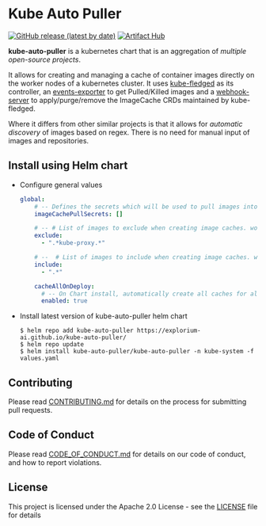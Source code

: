 # Kube Auto Puller

[![GitHub release (latest by date)](https://img.shields.io/github/v/release/explorium-ai/kube-auto-puller)](https://img.shields.io/github/v/release/explorium-ai/kube-auto-puller)
[![Artifact Hub](https://img.shields.io/endpoint?url=https://artifacthub.io/badge/repository/kube-auto-puller)](https://artifacthub.io/packages/search?repo=kube-auto-puller)

**kube-auto-puller** is a kubernetes chart that is an aggregation of *multiple open-source projects*. 

It allows for creating and managing a cache of container images directly on the worker nodes of a kubernetes cluster. It uses [kube-fledged](https://github.com/senthilrch/kube-fledged) as its controller, an [events-exporter](https://github.com/AliyunContainerService/kube-eventer) to get Pulled/Killed images and a [webhook-server](https://github.com/adnanh/webhook) to apply/purge/remove the ImageCache CRDs maintained by kube-fledged.

Where it differs from other similar projects is that it allows for *automatic discovery* of images based on regex. There is no need for manual input of images and repositories.
## Install using Helm chart

- Configure general values
    ```yaml
    global:
        # -- Defines the secrets which will be used to pull images into nodes and cache them
        imageCachePullSecrets: []

        # -- # List of images to exclude when creating image caches. works with Regex
        exclude:
          - ".*kube-proxy.*"

        # --  # List of images to include when creating image caches. works with Regex.
        include:
          - ".*"

        cacheAllOnDeploy: 
          # -- On Chart install, automatically create all caches for all images in the cluster (respecting excluded list)
          enabled: true
    ```
- Install latest version of kube-auto-puller helm chart

    ```
    $ helm repo add kube-auto-puller https://explorium-ai.github.io/kube-auto-puller/
    $ helm repo update
    $ helm install kube-auto-puller/kube-auto-puller -n kube-system -f values.yaml
    ```
## Contributing

Please read [CONTRIBUTING.md](CONTRIBUTING.md) for details on the process for submitting pull requests.

## Code of Conduct

Please read [CODE_OF_CONDUCT.md](CODE_OF_CONDUCT.md) for details on our code of conduct, and how to report violations.

## License

This project is licensed under the Apache 2.0 License - see the [LICENSE](LICENSE) file for details

